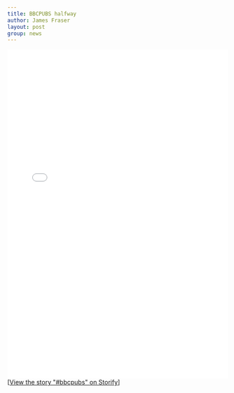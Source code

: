 ```yaml
---
title: BBCPUBS halfway
author: James Fraser
layout: post
group: news
---
```

<div class="storify"><iframe src="//storify.com/fraser_lab/bbcpubs-2/embed?border=false" width="100%" height=750 frameborder=no allowtransparency=true></iframe><script src="//storify.com/fraser_lab/bbcpubs-2.js?border=false"></script><noscript>[<a href="//storify.com/fraser_lab/bbcpubs-2" target="_blank">View the story "#bbcpubs" on Storify</a>]</noscript></div>
